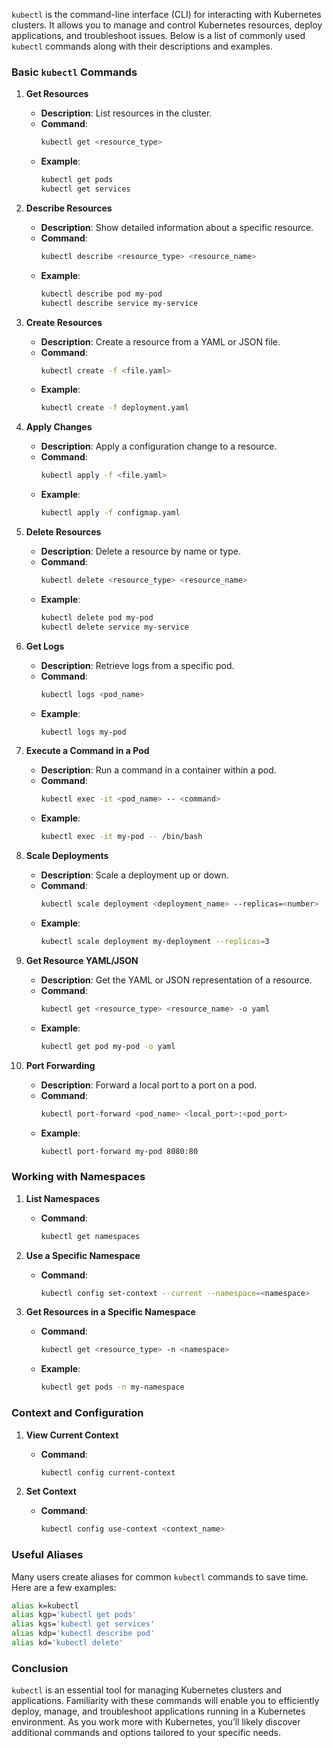 `kubectl` is the command-line interface (CLI) for interacting with Kubernetes clusters. It allows you to manage and control Kubernetes resources, deploy applications, and troubleshoot issues. Below is a list of commonly used `kubectl` commands along with their descriptions and examples.

### Basic `kubectl` Commands

1. **Get Resources**
   - **Description**: List resources in the cluster.
   - **Command**: 
     ```bash
     kubectl get <resource_type>
     ```
   - **Example**:
     ```bash
     kubectl get pods
     kubectl get services
     ```

2. **Describe Resources**
   - **Description**: Show detailed information about a specific resource.
   - **Command**:
     ```bash
     kubectl describe <resource_type> <resource_name>
     ```
   - **Example**:
     ```bash
     kubectl describe pod my-pod
     kubectl describe service my-service
     ```

3. **Create Resources**
   - **Description**: Create a resource from a YAML or JSON file.
   - **Command**:
     ```bash
     kubectl create -f <file.yaml>
     ```
   - **Example**:
     ```bash
     kubectl create -f deployment.yaml
     ```

4. **Apply Changes**
   - **Description**: Apply a configuration change to a resource.
   - **Command**:
     ```bash
     kubectl apply -f <file.yaml>
     ```
   - **Example**:
     ```bash
     kubectl apply -f configmap.yaml
     ```

5. **Delete Resources**
   - **Description**: Delete a resource by name or type.
   - **Command**:
     ```bash
     kubectl delete <resource_type> <resource_name>
     ```
   - **Example**:
     ```bash
     kubectl delete pod my-pod
     kubectl delete service my-service
     ```

6. **Get Logs**
   - **Description**: Retrieve logs from a specific pod.
   - **Command**:
     ```bash
     kubectl logs <pod_name>
     ```
   - **Example**:
     ```bash
     kubectl logs my-pod
     ```

7. **Execute a Command in a Pod**
   - **Description**: Run a command in a container within a pod.
   - **Command**:
     ```bash
     kubectl exec -it <pod_name> -- <command>
     ```
   - **Example**:
     ```bash
     kubectl exec -it my-pod -- /bin/bash
     ```

8. **Scale Deployments**
   - **Description**: Scale a deployment up or down.
   - **Command**:
     ```bash
     kubectl scale deployment <deployment_name> --replicas=<number>
     ```
   - **Example**:
     ```bash
     kubectl scale deployment my-deployment --replicas=3
     ```

9. **Get Resource YAML/JSON**
   - **Description**: Get the YAML or JSON representation of a resource.
   - **Command**:
     ```bash
     kubectl get <resource_type> <resource_name> -o yaml
     ```
   - **Example**:
     ```bash
     kubectl get pod my-pod -o yaml
     ```

10. **Port Forwarding**
    - **Description**: Forward a local port to a port on a pod.
    - **Command**:
      ```bash
      kubectl port-forward <pod_name> <local_port>:<pod_port>
      ```
    - **Example**:
      ```bash
      kubectl port-forward my-pod 8080:80
      ```

### Working with Namespaces

1. **List Namespaces**
   - **Command**:
     ```bash
     kubectl get namespaces
     ```

2. **Use a Specific Namespace**
   - **Command**:
     ```bash
     kubectl config set-context --current --namespace=<namespace>
     ```

3. **Get Resources in a Specific Namespace**
   - **Command**:
     ```bash
     kubectl get <resource_type> -n <namespace>
     ```
   - **Example**:
     ```bash
     kubectl get pods -n my-namespace
     ```

### Context and Configuration

1. **View Current Context**
   - **Command**:
     ```bash
     kubectl config current-context
     ```

2. **Set Context**
   - **Command**:
     ```bash
     kubectl config use-context <context_name>
     ```

### Useful Aliases

Many users create aliases for common `kubectl` commands to save time. Here are a few examples:

```bash
alias k=kubectl
alias kgp='kubectl get pods'
alias kgs='kubectl get services'
alias kdp='kubectl describe pod'
alias kd='kubectl delete'
```

### Conclusion

`kubectl` is an essential tool for managing Kubernetes clusters and applications. Familiarity with these commands will enable you to efficiently deploy, manage, and troubleshoot applications running in a Kubernetes environment. As you work more with Kubernetes, you’ll likely discover additional commands and options tailored to your specific needs.
